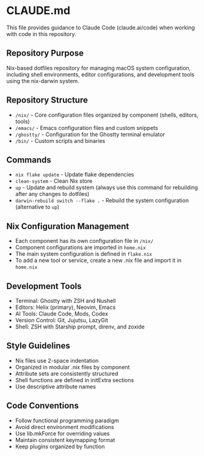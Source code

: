 # CLAUDE.md

This file provides guidance to Claude Code (claude.ai/code) when working with code in this repository.

## Repository Purpose
Nix-based dotfiles repository for managing macOS system configuration, including shell environments, editor configurations, and development tools using the nix-darwin system.

## Repository Structure
- `/nix/` - Core configuration files organized by component (shells, editors, tools)
- `/emacs/` - Emacs configuration files and custom snippets
- `/ghostty/` - Configuration for the Ghostty terminal emulator
- `/bin/` - Custom scripts and binaries

## Commands
- `nix flake update` - Update flake dependencies
- `clean-system` - Clean Nix store
- `up` - Update and rebuild system (always use this command for rebuilding after any changes to dotfiles)
- `darwin-rebuild switch --flake .` - Rebuild the system configuration (alternative to `up`)

## Nix Configuration Management
- Each component has its own configuration file in `/nix/`
- Component configurations are imported in `home.nix`
- The main system configuration is defined in `flake.nix`
- To add a new tool or service, create a new .nix file and import it in `home.nix`

## Development Tools
- Terminal: Ghostty with ZSH and Nushell
- Editors: Helix (primary), Neovim, Emacs
- AI Tools: Claude Code, Mods, Codex
- Version Control: Git, Jujutsu, LazyGit
- Shell: ZSH with Starship prompt, direnv, and zoxide

## Style Guidelines
- Nix files use 2-space indentation
- Organized in modular .nix files by component
- Attribute sets are consistently structured
- Shell functions are defined in initExtra sections
- Use descriptive attribute names

## Code Conventions
- Follow functional programming paradigm
- Avoid direct environment modifications
- Use lib.mkForce for overriding values
- Maintain consistent keymapping format
- Keep plugins organized by function